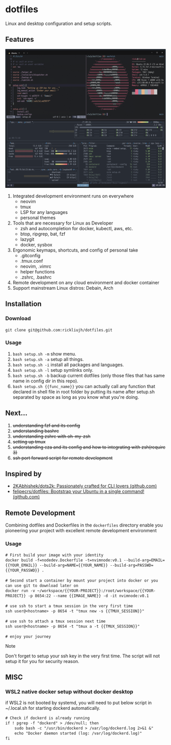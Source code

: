 # dotfiles
Linux and desktop configuration and setup scripts.

## Features

![showcase](./static/showcase.png)

1. Integrated development environment runs on everywhere
    - neovim
    - tmux
    - LSP for any languages
    - personal themes
2. Tools that are necessary for Linux as Developer
    - zsh and autocompletion for docker, kubectl, aws, etc.
    - btop, ripgrep, bat, fzf
    - lazygit
    - docker, sysbox
3. Ergonomic keymaps, shortcuts, and config of personal take
    - .gitconfig
    - .tmux.conf
    - neovim, .vimrc
    - helper functions
    - .zshrc, .bashrc
4. Remote development on any cloud environment and docker container
5. Support mainstream Linux distros: Debain, Arch


## Installation

### Download
`git clone git@github.com:rickliujh/dotfiles.git`

### Usage
1. `bash setup.sh -m` show menu.
2. `bash setup.sh -a` setup all things.
3. `bash setup.sh -i` install all packages and languages.
4. `bash setup.sh -l` setup symlinks only.
5. `bash setup.sh -b` backup current dotfiles (only those files that has same name in config dir in this repo).
6. `bash setup.sh {{func_name}}` you can actually call any function that declared in shell file in root folder by putting its name after setup.sh separated by space as long as you know what you're doing.

## Next...
1. ~~understanding fzf and its config~~
2. ~~understanding bashrc~~
3. ~~understanding zshrc with oh-my-zsh~~
4. ~~setting up tmux~~
5. ~~understanding eza and its config and how to integrating with zsh(require 3)~~
6. ~~ssh port forward script for remote development~~

## Inspired by
- [2KAbhishek/dots2k: Passionately crafted for CLI lovers (github.com)](https://github.com/2KAbhishek/dots2k)
- [felipecrs/dotfiles: Bootstrap your Ubuntu in a single command! (github.com)](https://github.com/felipecrs/dotfiles)

## Remote Development
Combining dotfiles and Dockerfiles in the `dockerfiles` directory enable you pioneering your project with excellent remote development environment

### Usage
```
# First build your image with your identity
docker build -f=nodedev.Dockerfile -t=nvimnode:v0.1 --build-arg=EMAIL={{YOUR_EMAIL}} --build-arg=NAME={{YOUR_NAME}} --build-arg=PASSWD={{YOUR_PASSWD}} .

# Second start a container by mount your project into docker or you can use git to download later on
docker run -v ~/workspace/{{YOUR-PROJECT}}:/root/workspace/{{YOUR-PROJECT}} -p 8654:22 --name {{IMAGE_NAME}} -d -it nvimnode:v0.1

# use ssh to start a tmux session in the very first time
ssh user@<hostname> -p 8654 -t "tmux new -s {{TMUX_SESSION}}" 

# use ssh to attach a tmux session next time
ssh user@<hostname> -p 8654 -t "tmux a -t {{TMUX_SESSION}}"

# enjoy your journey
```
> [!Note] 
> Don't forget to setup your ssh key in the very first time. The script will not setup it for you for security reason.

## MISC

### WSL2 native docker setup without docker desktop

if WSL2 is not booted by systemd, you will need to put below script in ~/.local.sh for starting dockerd automatically.

```
# Check if dockerd is already running
if ! pgrep -f "dockerd" > /dev/null; then
    sudo bash -c "/usr/bin/dockerd > /var/log/dockerd.log 2>&1 &"
    echo "Docker daemon started (log: /var/log/dockerd.log)"
fi
```
